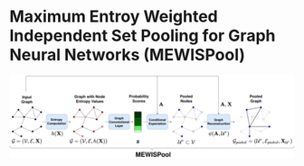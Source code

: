 # Maximum Entroy Weighted Independent Set Pooling for Graph Neural Networks (MEWISPool)

![image](img/mewispool.jpg)